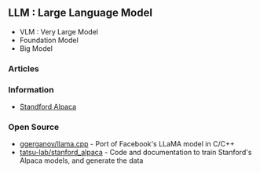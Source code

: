 ## LLM : Large Language Model 

- VLM : Very Large Model
- Foundation Model
- Big Model


### Articles



### Information
- [Standford Alpaca](https://crfm.stanford.edu/alpaca/)


### Open Source
- [ggerganov/llama.cpp](https://github.com/ggerganov/llama.cpp) - Port of Facebook's LLaMA model in C/C++
- [tatsu-lab/stanford_alpaca](https://github.com/tatsu-lab/stanford_alpaca) - Code and documentation to train Stanford's Alpaca models, and generate the data


